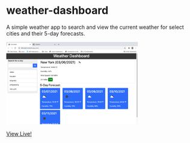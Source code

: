 # weather-dashboard
A simple weather app to search and view the current weather for select cities and their 5-day forecasts.

<img src="./assets/screenshot.png" width="350px">

[View Live!](https://hagenderouen.github.io/weather-dashboard/)
